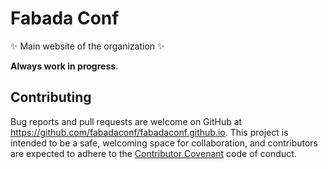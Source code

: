 # Fabada Conf

:sparkles: Main website of the organization :sparkles:

**Always work in progress**.

## Contributing

Bug reports and pull requests are welcome on GitHub at https://github.com/fabadaconf/fabadaconf.github.io. This project is intended to be a safe, welcoming space for collaboration, and contributors are expected to adhere to the [Contributor Covenant](https://contributor-covenant.org) code of conduct.
